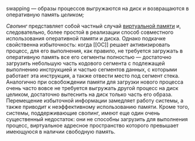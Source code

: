 swapping — образы процессов выгружаются на диск и возвращаются в оперативную память _целиком;_

_Свопинг_ представляет собой частный случай [виртуальной памяти](Виртуальная%20память.md) и, следовательно, более простой в реализации способ совместного использования оперативной памяти и диска. Однако подкачке свойственна избыточность: когда [[ОС]] решает активизировать процесс, для его выполнения, как правило, не требуется загружать в оперативную память все его сегменты полностью — достаточно загрузить небольшую часть кодового сегмента с подлежащей выполнению инструкцией и частью сегментов данных, с которыми работает эта инструкция, а также отвести место под сегмент стека. Аналогично при освобождении памяти для загрузки нового процесса очень часто вовсе не требуется выгружать другой процесс на диск целиком, достаточно вытеснить на диск только часть его образа. Перемещение избыточной информации замедляет работу системы, а также приводит к неэффективному использованию памяти. Кроме того, системы, поддерживающие свопинг, имеют еще один очень существенный недостаток: они не способны загрузить для выполнения процесс, виртуальное адресное пространство которого превышает имеющуюся в наличии свободную память.
